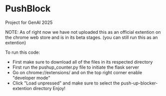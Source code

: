 # PushBlock
Project for GenAI 2025

NOTE: As of right now we have not uploaded this as an official extention on the chrome web store and is in its beta stages. (you can still run this as an extention)

To run this code:
- First make sure to download all of the files in its respected directory
- First run the pushup_counter.py file to initiate the flask server
- Go on chrome://extensions/ and on the top right corner enable "developer mode"
- Click "Load unpressed" and make sure to select the push-up-blocker-extention directory
Enjoy!
